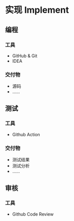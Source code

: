 # 实现 Implement

## 编程

### 工具

* GitHub & Git
* IDEA

### 交付物

* 源码
* ……

## 测试

### 工具

* Github Action

### 交付物

* 测试结果
* 测试分析
* ……

## 审核

### 工具

* Github Code Review

